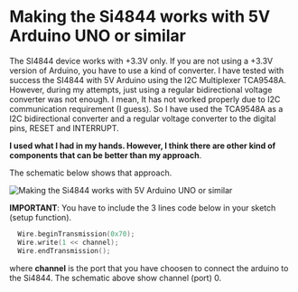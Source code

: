 # Making the Si4844 works with 5V Arduino UNO or similar

The SI4844 device works with  +3.3V only. If you are not using a +3.3V version of Arduino, you have to use a kind of converter. I have tested with success the SI4844 with 5V Arduino using the I2C Multiplexer TCA9548A. However, during my attempts, just using a regular bidirectional voltage converter was not enough. I mean, It has not worked  properly due to I2C communication requirement (I guess). So I have used the TCA9548A as a I2C bidirectional converter and a regular voltage converter to the digital pins, RESET and INTERRUPT.   


__I used what I had in my hands. However, I think there are other kind of components that can be better than my approach__. 


The schematic below shows that approach. 

![Making the Si4844 works with 5V Arduino UNO or similar](https://github.com/pu2clr/SI4844/blob/master/extras/5V_to_3V3_CONVERTER/ARDUINO5V_WITH_4844_schematic_.png)



__IMPORTANT__:
You have to include the 3 lines code below in your sketch (setup function).

```cpp
  Wire.beginTransmission(0x70);
  Wire.write(1 << channel);
  Wire.endTransmission(); 
```

where __channel__ is the port that you have choosen to connect the arduino to the Si4844. The schematic above show channel (port) 0.



